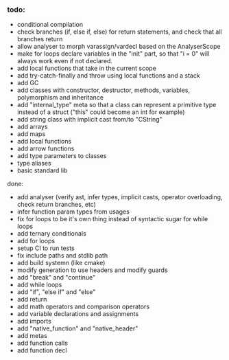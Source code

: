 ### todo:
- conditional compilation
- check branches (if, else if, else) for return statements, and check that all branches return
- allow analyser to morph varassign/vardecl based on the AnalyserScope
- make for loops declare variables in the "init" part, so that "i = 0" will always work even if not declared.
- add local functions that take in the current scope
- add try-catch-finally and throw using local functions and a stack
- add GC
- add classes with constructor, destructor, methods, variables, polymorphism and inheritance
- add "internal_type" meta so that a class can represent a primitive type instead of a struct ("this" could become an int for example)
- add string class with implicit cast from/to "CString"
- add arrays
- add maps
- add local functions
- add arrow functions
- add type parameters to classes
- type aliases
- basic standard lib

done:
- add analyser (verify ast, infer types, implicit casts, operator overloading, check return branches, etc)
- infer function param types from usages
- fix for loops to be it's own thing instead of syntactic sugar for while loops
- add ternary conditionals
- add for loops
- setup CI to run tests
- fix include paths and stdlib path
- add build systemn (like cmake)
- modify generation to use headers and modify guards
- add "break" and "continue"
- add while loops
- add "if", "else if" and "else"
- add return
- add math operators and comparison operators
- add variable declarations and assignments
- add imports
- add "native_function" and "native_header"
- add metas
- add function calls
- add function decl